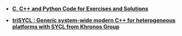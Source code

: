 - [**C, C++ and Python Code for Exercises and Solutions**](https://github.com/HandsOnOpenCL/Exercises-Solutions)

- [**triSYCL : Generic system-wide modern C++ for heterogeneous platforms with SYCL from Khronos Group**](https://github.com/triSYCL/triSYCL)

